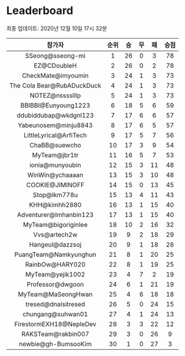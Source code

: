 # Leaderboard
최종 업데이트: 2020년 12월 10일 17시 32분




| 참가자 | 순위 | 승 | 무 | 패 | 승점 |
|:---:|:---:|:---:|:---:|:---:|:---:|
| SSeong@sseong-mi | 1 | 26 | 0 | 3 | 78 |
| EZ@CDoubleH | 2 | 26 | 0 | 2 | 78 |
| CheckMate@imyoumin | 3 | 24 | 1 | 3 | 73 |
| The Cola Bear@RubADuckDuck | 4 | 24 | 1 | 3 | 73 |
| NOTEZ@nsssslllp | 5 | 24 | 1 | 3 | 73 |
| BBIBBI@Eunyoung1223 | 6 | 18 | 5 | 6 | 59 |
| ddubiddubap@wkdgnl123 | 7 | 17 | 6 | 6 | 57 |
| Yabeunosem@minju8843 | 8 | 17 | 6 | 5 | 57 |
| LittleLyrical@ArfiTech | 9 | 17 | 5 | 7 | 56 |
| ChaBB@suewcho | 10 | 17 | 3 | 9 | 54 |
| MyTeam@jbr1tr | 11 | 16 | 5 | 7 | 53 |
| ionia@munyoubin | 12 | 15 | 3 | 11 | 48 |
| WinWin@ychaaaan | 13 | 15 | 3 | 10 | 48 |
| COOKIE@JIMINOFF | 14 | 15 | 0 | 13 | 45 |
| Stop@lkm778u | 15 | 13 | 4 | 11 | 43 |
| KHH@kimhh2880 | 16 | 13 | 1 | 15 | 40 |
| Adventurer@Imhanbin123 | 17 | 13 | 1 | 15 | 40 |
| MyTeam@bigoriginlee | 18 | 10 | 2 | 16 | 32 |
| Vvs@artech2w | 19 | 9 | 2 | 18 | 29 |
| Hangeul@dazzsoj | 20 | 9 | 1 | 18 | 28 |
| PuangTeam@Namkyunghun | 21 | 8 | 1 | 20 | 25 |
| RainbOw@HARY020 | 22 | 8 | 1 | 19 | 25 |
| MyTeam@yejik1002 | 23 | 4 | 7 | 2 | 19 |
| Professor@dwgoon | 24 | 6 | 1 | 21 | 19 |
| MyTeam@MaSeongHwan | 25 | 4 | 6 | 18 | 18 |
| tresed@dnalsitresed | 26 | 5 | 0 | 24 | 15 |
| chungang@suhwan01 | 27 | 4 | 1 | 24 | 13 |
| FirestormEXH18@NepleDev | 28 | 3 | 3 | 22 | 12 |
| RAKSTeam@rakbin007 | 29 | 3 | 0 | 26 | 9 |
| newbie@gh-BumsooKim | 30 | 1 | 0 | 27 | 3 |
